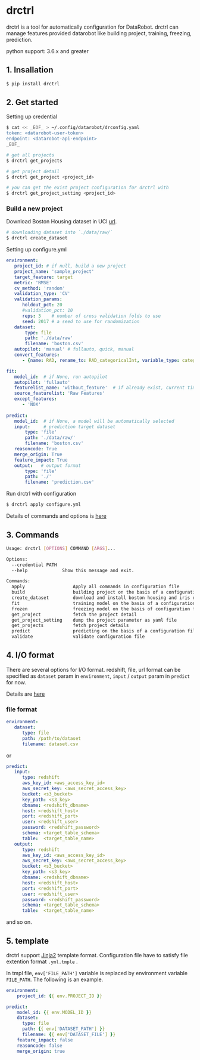# drctrl

drctrl is a tool for automatically configuration for DataRobot. drctrl can manage features provided datarobot like building project, training, freezing, prediction.

python support:	3.6.x and greater

## 1. Insallation

```bash
$ pip install drctrl
```

## 2. Get started

Setting up credential

```bash
$ cat << _EOF_ > ~/.config/datarobot/drconfig.yaml
token: <datarobot-user-token>
endpoint: <datarobot-api-endpoint>
_EOF_

# get all projects
$ drctrl get_projects

# get project detail
$ drctrl get_project <project_id>

# you can get the exist project configuration for drctrl with
$ drctrl get_project_setting <project_id>
```

### Build a new project

Download Boston Housing dataset in UCI [url](https://archive.ics.uci.edu/ml/machine-learning-databases/housing/Index).

```bash
# downloading dataset into `./data/raw/`
$ drctrl create_dataset
```

Setting up configure.yml

```yaml
environment:
   project_id: # if null, build a new project
   project_name: 'sample_project'
   target_feature: target
   metric: 'RMSE' 
   cv_method: 'random'
   validation_type: 'CV' 
   validation_params:
      holdout_pct: 20
      #validation_pct: 10
      reps: 3    # number of cross validation folds to use
      seed: 2017 # a seed to use for randomization
   dataset:
       type: file
       path: './data/raw'
       filename: 'boston.csv'
   autopilot: 'manual' # fullauto, quick, manual
   convert_features:
      - {name: RAD, rename_to: RAD_categoricalInt, variable_type: categoricalInt}

fit:
   model_id:  # if None, run autopilot
   autopilot: 'fullauto'
   featurelist_name: 'without_feature'  # if already exist, current time string will be used
   source_featurelist: 'Raw Features'
   except_features:
      - 'NOX'
      
predict:
   model_id:  # if None, a model will be automatically selected 
   input:     # prediction target dataset
       type: 'file'
       path: './data/raw/'
       filename: 'boston.csv'
   reasoncode: True
   merge_origin: True 
   feature_impact: True
   output:   # output format
       type: 'file'
       path: './'
       filename: 'prediction.csv'
```

Run drctrl with configuration

```bash
$ drctrl apply configure.yml
```

Details of commands and options is [here](docs/options.md)

## 3. Commands

```bash
Usage: drctrl [OPTIONS] COMMAND [ARGS]...

Options:
  --credential PATH
  --help             Show this message and exit.

Commands:
  apply                  Apply all commands in configuration file
  build                  building project on the basis of a configuration file
  create_dataset         download and install boston housing and iris dataset
  fit                    training model on the basis of a configuration file
  frozen                 freezing model on the basis of configuration file
  get_project            fetch the project detail
  get_project_setting    dump the project parameter as yaml file
  get_projects           fetch project details
  predict                predicting on the basis of a configuration file
  validate               validate configuration file
```


## 4. I/O format

There are several options for I/O format. redshift, file, url format can be specified as `dataset` param in `environment`, `input` / `output` param in `predict` for now.

Details are [here](docs/iotype.md)

### file format

```yaml
environment:
   dataset:
      type: file
      path: /path/to/dataset
      filename: dataset.csv
```

or 

```yaml
predict:
   input:
      type: redshift
      aws_key_id: <aws_access_key_id>
      aws_secret_key: <aws_secret_access_key>
      bucket: <s3_bucket>
      key_path: <s3_key>
      dbname: <redshift_dbname>
      host: <redshift_host>
      port: <redshift_port>
      user: <redshift_user>
      password: <redshift_password>
      schema: <target_table_schema>
      table:  <target_table_name>
   output:
      type: redshift
      aws_key_id: <aws_access_key_id>
      aws_secret_key: <aws_secret_access_key>
      bucket: <s3_bucket>
      key_path: <s3_key>
      dbname: <redshift_dbname>
      host: <redshift_host>
      port: <redshift_port>
      user: <redshift_user>
      password: <redshift_password>
      schema: <target_table_schema>
      table:  <target_table_name>
```

and so on.

## 5. template

drctrl support [Jinja2](https://github.com/pallets/jinja/tree/master/jinja2) template format. Configuration file have to satisfy file extention format `.yml.tmple` .

In tmpl file, `env['FILE_PATH']` variable is replaced by environment variable `FILE_PATH`.
The following is an example.

```yaml
environment:
    project_id: {{ env.PROJECT_ID }}

predict:
    model_id: {{ env.MODEL_ID }}
    dataset:
      type: file
      path: {{ env['DATASET_PATH'] }}
      filename: {{ env['DATASET_FILE'] }}
    feature_impact: false
    reasoncode: false
    merge_origin: true
```
